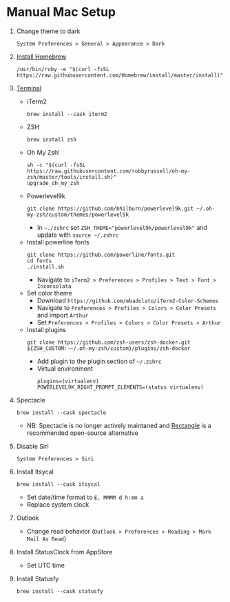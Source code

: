 # Manual Mac Setup

1. Change theme to dark 
	```
	System Preferences > General > Appearance > Dark
	```

2. [Install Homebrew](http://osxdaily.com/2018/03/07/how-install-homebrew-mac-os/)
	```
	/usr/bin/ruby -e "$(curl -fsSL https://raw.githubusercontent.com/Homebrew/install/master/install)"
	```

3. [Terminal](https://www.freecodecamp.org/news/how-to-configure-your-macos-terminal-with-zsh-like-a-pro-c0ab3f3c1156/)
    - iTerm2
    	```
    	brew install --cask iterm2
    	```
	- ZSH
		```
		brew install zsh
		```
    - Oh My Zsh!
    	```
    	sh -c "$(curl -fsSL https://raw.githubusercontent.com/robbyrussell/oh-my-zsh/master/tools/install.sh)"
    	upgrade_oh_my_zsh
    	```
    - Powerlevel9k
    	```
    	git clone https://github.com/bhilburn/powerlevel9k.git ~/.oh-my-zsh/custom/themes/powerlevel9k
    	```
    	- In `~./zshrc` set `ZSH_THEME="powerlevel9k/powerlevel9k"` and update with `source ~/.zshrc`
    - Install powerline fonts
    	```
    	git clone https://github.com/powerline/fonts.git
		cd fonts
		./install.sh
		```
    	- Navigate to `iTerm2 > Preferences > Profiles > Text > Font > Inconsolata`
	- Set color theme
		- Download `https://github.com/mbadolato/iTerm2-Color-Schemes`
		- Navigate to `Preferences > Profiles > Colors > Color Presets` and import `Arthur` 
		- Set `Preferences > Profiles > Colors > Color Presets > Arthur`
	- Install plugins
		```
		git clone https://github.com/zsh-users/zsh-docker.git ${ZSH_CUSTOM:-~/.oh-my-zsh/custom}/plugins/zsh-docker
		```
		- Add plugin to the plugin section of `~/.zshrc`
		- Virtual environment
			```
			plugins=(virtualenv)
			POWERLEVEL9K_RIGHT_PROMPT_ELEMENTS=(status virtualenv)
			```

4. Spectacle 
	```
	brew install --cask spectacle
	```
	- NB: Spectacle is no longer actively maintaned and [Rectangle](https://github.com/rxhanson/Rectangle) is a recommended open-source alternative

5. Disable Siri 
	```
	System Preferences > Siri
	```

6. Install Itsycal 
	```
	brew install --cask itsycal
	```
	- Set date/time format to `E, MMMM d h:mm a`
	- Replace system clock

7. Outlook
	- Change read behavior (`Outlook > Preferences > Reading > Mark Mail As Read`)

8. Install StatusClock from AppStore
	- Set UTC time

9. Install Statusfy
	```
	brew install --cask statusfy
	```